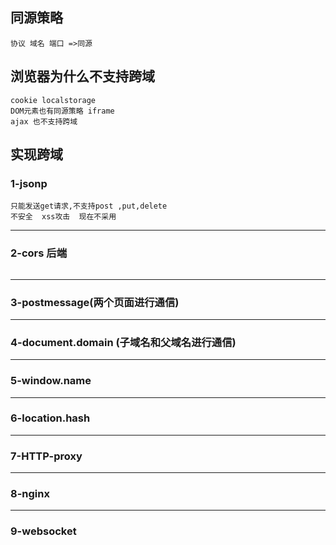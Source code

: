 ##  同源策略
    协议 域名 端口 =>同源

## 浏览器为什么不支持跨域
    cookie localstorage
    DOM元素也有同源策略 iframe
    ajax 也不支持跨域

## 实现跨域

### 	1-jsonp

```
只能发送get请求,不支持post ,put,delete
不安全  xss攻击  现在不采用 
```

------

### 	2-cors 后端

```

```



------

### 	3-postmessage(两个页面进行通信)

------

### 	4-document.domain (子域名和父域名进行通信)

------

### 	5-window.name

------

### 	6-location.hash

------

### 	7-HTTP-proxy

------

### 	8-nginx

------

### 	9-websocket

